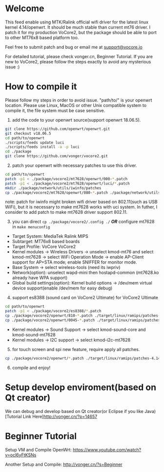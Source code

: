 # Welcome

This feed enable using MTK/Ralink official wifi driver for the latest linux kernel 4.14/openwrt. It should be much stable than current mt76 driver. I patch it for my production VoCore2, but the package should be able to port to other MT76x8 based platform too.

Feel free to submit patch and bug or email me at support@vocore.io 

For detailed tutorial, please check vonger.cn, Beginner Tutorial. If you are new to VoCore2, please follow the steps exactly to avoid any mysterious issue :)


# How to compile it

Please follow my steps in order to avoid issue. "path/to/" is your openwrt location.
Please use Linux, MacOS or other Unix compatible system to compile it, the file system must be case sensitive. 

1. add the code to your openwrt source(support openwrt 18.06.5).

  ```sh
git clone https://github.com/openwrt/openwrt.git
git checkout v18.06.5
cd path/to/openwrt
./scripts/feeds update luci
./scripts/feeds install -a -p luci
cd ./package
git clone https://github.com/vonger/vocore2.git
  ```

2. patch your openwrt with necessary patches to use this driver.

  ```sh
cd path/to/openwrt
patch -p1 < ./package/vocore2/mt7628/openwrt/000-*.patch
patch -p1 < ./package/vocore2/mt7628/openwrt/luci/*.patch
mkdir ./package/network/utils/iwinfo/patches
cp ./package/vocore2/mt7628/openwrt/080-*.patch ./package/network/utils/iwinfo/patches
  ```
  
  note: patch for iwinfo might broken wifi driver based on 802.11(such as USB WiFi), but it is necessary to make mt7628 works with uci system. In futher, I consider to add patch to make mt7628 driver support 802.11.


3. you can direct `cp ./package/vocore2/.config ./` ***OR*** configure mt7628 in `make menuconfig`

  - Target System: MediaTek Ralink MIPS
  - Subtarget: MT76x8 based boards
  - Target Profile: VoCore VoCore2
  - Kernel modules -> Wireless Drivers -> unselect kmod-mt76 and select kmod-mt7628 -> select WiFi Operation Mode -> enable AP-Client support for AP+STA mode; enable SNIFFER for monitor mode.
  - Base System -> select wireless-tools (need its iwpriv)
  - Network(option): unselect wapd-mini then hostapd-common (mt7628.ko already have WPA support)
  - Global build settings(option): Kernel build options -> /dev/mem virtual device support(enable /dev/mem for easy debug)

4. support es8388 (sound card on VoCore2 Ultimate) for VoCore2 Ultimate

  ```sh
cd path/to/openwrt
patch -p1 < ./package/vocore2/es8388/*.patch
cp ./package/vocore2/openwrt/810-*.patch ./target/linux/ramips/patches-4.14
cp ./package/vocore2/openwrt/0045-*.patch ./target/linux/ramips/patches-4.14
  ```
  
  - Kernel modules -> Sound Support -> select kmod-sound-core and kmod-sound-mt7628
  - Kernel modules -> I2C support -> select kmod-i2c-mt7628

5. for touch screen and spi new feature, require apply all patches.

  ```sh
cp ./package/vocore2/openwrt/*.patch ./target/linux/ramips/patches-4.14
  ```

6. compile and enjoy!


# Setup develop enviroment(based on Qt creator)

We can debug and develop based on Qt creator(or Eclipse if you like Java)
[Tutorial Link Here]http://vonger.cn/?p=14657

# Beginner Tutorial

Setup VM and Compile OpenWrt: https://www.youtube.com/watch?v=ocl6yFtKSNs

Another Setup and Compile: http://vonger.cn/?s=Beginner
